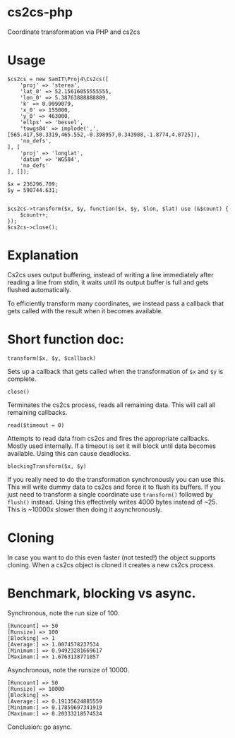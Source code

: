 # cs2cs-php
Coordinate transformation via PHP and cs2cs

# Usage
````
$cs2cs = new SamIT\Proj4\Cs2cs([
    'proj' => 'sterea',
    'lat_0' => 52.15616055555555,
    'lon_0' => 5.38763888888889,
    'k' => 0.9999079,
    'x_0' => 155000,
    'y_0' => 463000,
    'ellps' => 'bessel',
    'towgs84' => implode(',', [565.417,50.3319,465.552,-0.398957,0.343988,-1.8774,4.0725]),
    'no_defs',
], [
    'proj' => 'longlat',
    'datum' => 'WGS84',
    'no_defs'
], []);

$x = 236296.709;
$y = 590744.631;


$cs2cs->transform($x, $y, function($x, $y, $lon, $lat) use (&$count) {
    $count++;
});
$cs2cs->close();
````

# Explanation
Cs2cs uses output buffering, instead of writing a line immediately after reading a line from stdin, it waits until its output buffer is full and gets flushed automatically.

To efficiently transform many coordinates, we instead pass a callback that gets called with the result when it becomes available.

# Short function doc:
````
transform($x, $y, $callback)
````
Sets up a callback that gets called when the transformation of `$x` and `$y` is complete.

````
close()
````
Terminates the cs2cs process, reads all remaining data. This will call all remaining callbacks.

````
read($timeout = 0)
````
Attempts to read data from cs2cs and fires the appropriate callbacks. Mostly used internally.
If a timeout is set it will block until data becomes available.
Using this can cause deadlocks.
````
blockingTransform($x, $y)
````
If you really need to do the transformation synchronously you can use this.
This will write dummy data to cs2cs and force it to flush its buffers.
If you just need to transform a single coordinate use `transform()` followed by `flush()` instead.
Using this effectively writes 4000 bytes instead of ~25. This is ~10000x slower then doing it asynchronously.

# Cloning
In case you want to do this even faster (not tested!) the object supports cloning.
When a cs2cs object is cloned it creates a new cs2cs process.

# Benchmark, blocking vs async.
Synchronous, note the run size of 100.
````
[Runcount] => 50
[Runsize] => 100
[Blocking] => 1
[Average:] => 1.0074578237534
[Minimum:] => 0.94923281669617
[Maximum:] => 1.6763138771057
````
Asynchronous, note the runsize of 10000.

````
[Runcount] => 50
[Runsize] => 10000
[Blocking] =>
[Average:] => 0.19135624885559
[Minimum:] => 0.17859697341919
[Maximum:] => 0.20333218574524
````

Conclusion: go async.
